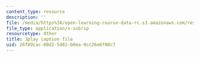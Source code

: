 ```yaml
---
content_type: resource
description: ''
file: /media/https%3A/open-learning-course-data-rc.s3.amazonaws.com/res-tll-004-stem-concept-videos-fall-2013/26f89cac08d25d82b0ea0cc26e6f08c7_w4y12u5S0HE.vtt
file_type: application/x-subrip
resourcetype: Other
title: 3play caption file
uid: 26f89cac-08d2-5d82-b0ea-0cc26e6f08c7
---
```

